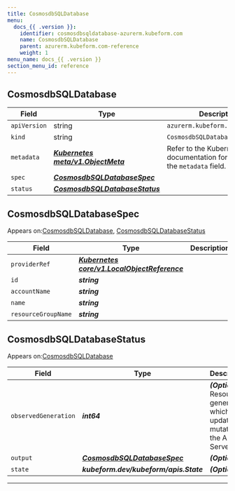 ```yaml
---
title: CosmosdbSQLDatabase
menu:
  docs_{{ .version }}:
    identifier: cosmosdbsqldatabase-azurerm.kubeform.com
    name: CosmosdbSQLDatabase
    parent: azurerm.kubeform.com-reference
    weight: 1
menu_name: docs_{{ .version }}
section_menu_id: reference
---
```


## CosmosdbSQLDatabase
| Field | Type | Description |
| ------ | ----- | ----------- |
| `apiVersion` | string | `azurerm.kubeform.com/v1alpha1` |
|    `kind` | string | `CosmosdbSQLDatabase` |
| `metadata` | ***[Kubernetes meta/v1.ObjectMeta](https://kubernetes.io/docs/reference/generated/kubernetes-api/v1.13/#objectmeta-v1-meta)***|Refer to the Kubernetes API documentation for the fields of the `metadata` field.|
| `spec` | ***[CosmosdbSQLDatabaseSpec](#CosmosdbSQLDatabaseSpec)***||
| `status` | ***[CosmosdbSQLDatabaseStatus](#CosmosdbSQLDatabaseStatus)***||
## CosmosdbSQLDatabaseSpec

Appears on:[CosmosdbSQLDatabase](#CosmosdbSQLDatabase), [CosmosdbSQLDatabaseStatus](#CosmosdbSQLDatabaseStatus)

| Field | Type | Description |
| ------ | ----- | ----------- |
| `providerRef` | ***[Kubernetes core/v1.LocalObjectReference](https://kubernetes.io/docs/reference/generated/kubernetes-api/v1.13/#localobjectreference-v1-core)***||
| `id` | ***string***||
| `accountName` | ***string***||
| `name` | ***string***||
| `resourceGroupName` | ***string***||
## CosmosdbSQLDatabaseStatus

Appears on:[CosmosdbSQLDatabase](#CosmosdbSQLDatabase)

| Field | Type | Description |
| ------ | ----- | ----------- |
| `observedGeneration` | ***int64***| ***(Optional)*** Resource generation, which is updated on mutation by the API Server.|
| `output` | ***[CosmosdbSQLDatabaseSpec](#CosmosdbSQLDatabaseSpec)***| ***(Optional)*** |
| `state` | ***kubeform.dev/kubeform/apis.State***| ***(Optional)*** |
---
